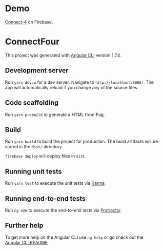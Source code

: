 # Demo

[Connect-4](https://connect-4-35cb3.firebaseapp.com) on Firebase.

# ConnectFour

This project was generated with [Angular CLI](https://github.com/angular/angular-cli) version 1.7.0.

## Development server

Run `yarn dev:w` for a dev server. Navigate to `http://localhost:8080/`. The app will automatically reload if you change any of the source files.

## Code scaffolding

Run `yarn prebuild` to generate a HTML from Pug.

## Build

Run `yarn build` to build the project for production. The build artifacts will be stored in the `dist/` directory.

`firebase deploy` will deploy files in `dist`.

## Running unit tests

Run `yarn test` to execute the unit tests via [Karma](https://karma-runner.github.io).

## Running end-to-end tests

Run `ng e2e` to execute the end-to-end tests via [Protractor](http://www.protractortest.org/).

## Further help

To get more help on the Angular CLI use `ng help` or go check out the [Angular CLI README](https://github.com/angular/angular-cli/blob/master/README.md).
